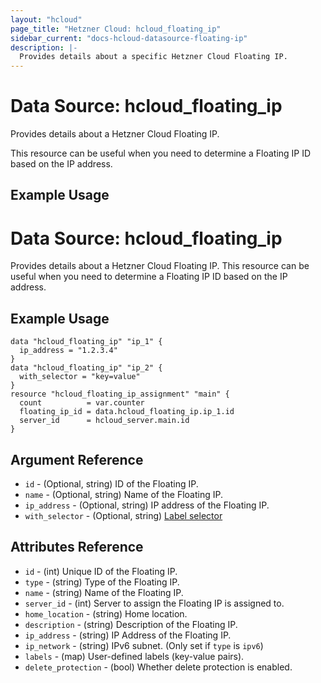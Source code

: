```yaml
---
layout: "hcloud"
page_title: "Hetzner Cloud: hcloud_floating_ip"
sidebar_current: "docs-hcloud-datasource-floating-ip"
description: |-
  Provides details about a specific Hetzner Cloud Floating IP.
---
```


# Data Source: hcloud_floating_ip

Provides details about a Hetzner Cloud Floating IP.

This resource can be useful when you need to determine a Floating IP ID based on the IP address.

## Example Usage

# Data Source: hcloud_floating_ip

Provides details about a Hetzner Cloud Floating IP.
This resource can be useful when you need to determine a Floating IP ID based on the IP address.

## Example Usage

```hcl
data "hcloud_floating_ip" "ip_1" {
  ip_address = "1.2.3.4"
}
data "hcloud_floating_ip" "ip_2" {
  with_selector = "key=value"
}
resource "hcloud_floating_ip_assignment" "main" {
  count          = var.counter
  floating_ip_id = data.hcloud_floating_ip.ip_1.id
  server_id      = hcloud_server.main.id
}
```

## Argument Reference

- `id` - (Optional, string) ID of the Floating IP.
- `name` - (Optional, string) Name of the Floating IP.
- `ip_address` - (Optional, string) IP address of the Floating IP.
- `with_selector` - (Optional, string) [Label selector](https://docs.hetzner.cloud/#overview-label-selector)

## Attributes Reference

- `id` - (int) Unique ID of the Floating IP.
- `type` - (string) Type of the Floating IP.
- `name` - (string) Name of the Floating IP.
- `server_id` - (int) Server to assign the Floating IP is assigned to.
- `home_location` - (string) Home location.
- `description` - (string) Description of the Floating IP.
- `ip_address` - (string) IP Address of the Floating IP.
- `ip_network` - (string) IPv6 subnet. (Only set if `type` is `ipv6`)
- `labels` - (map) User-defined labels (key-value pairs).
- `delete_protection` - (bool) Whether delete protection is enabled.
